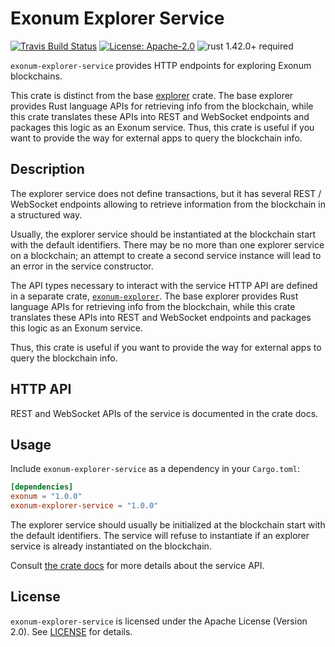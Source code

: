 # Exonum Explorer Service

[![Travis Build Status](https://img.shields.io/travis/exonum/exonum/master.svg?label=Linux%20Build)](https://travis-ci.com/exonum/exonum)
[![License: Apache-2.0](https://img.shields.io/github/license/exonum/exonum.svg)](https://github.com/exonum/exonum/blob/master/LICENSE)
![rust 1.42.0+ required](https://img.shields.io/badge/rust-1.42.0+-blue.svg?label=Required%20Rust)

`exonum-explorer-service` provides HTTP endpoints for exploring
Exonum blockchains.

This crate is distinct from the base [explorer][explorer] crate.
The base explorer provides Rust language APIs for retrieving info
from the blockchain, while this crate translates these APIs into
REST and WebSocket endpoints and packages this logic as an Exonum service.
Thus, this crate is useful if you want to provide the way for external apps
to query the blockchain info.

## Description

The explorer service does not define transactions, but it has several
REST / WebSocket endpoints allowing to retrieve information from the
blockchain in a structured way.

Usually, the explorer service should be instantiated at the blockchain start
with the default identifiers. There may be no more than one explorer service
on a blockchain; an attempt to create a second service instance will lead to
an error in the service constructor.

The API types necessary to interact with the service HTTP API are defined in
a separate crate, [`exonum-explorer`][explorer]. The base explorer provides
Rust language APIs for retrieving info from the blockchain, while this crate
translates these APIs into REST and WebSocket endpoints and packages this logic
as an Exonum service.

Thus, this crate is useful if you want to provide the way for external apps to
query the blockchain info.

## HTTP API

REST and WebSocket APIs of the service is documented in the crate docs.

## Usage

Include `exonum-explorer-service` as a dependency in your `Cargo.toml`:

```toml
[dependencies]
exonum = "1.0.0"
exonum-explorer-service = "1.0.0"
```

The explorer service should usually be initialized at the blockchain start
with the default identifiers. The service will refuse to instantiate
if an explorer service is already instantiated on the blockchain.

Consult [the crate docs](https://docs.rs/exonum-explorer-service)
for more details about the service API.

## License

`exonum-explorer-service` is licensed under the Apache License (Version 2.0).
See [LICENSE](LICENSE) for details.

[explorer]: https://crates.io/crates/exonum-explorer/
[api-module]: https://docs.rs/exonum-explorer-service/latest/exonum-explorer-service/api/index.html
[websocket-module]: https://docs.rs/exonum-explorer-service/latest/exonum-explorer-service/api/websocket/index.html
